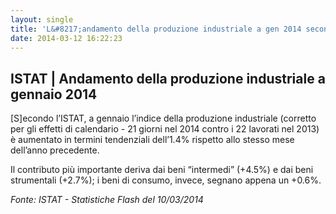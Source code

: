 ```yaml
---
layout: single
title: 'L&#8217;andamento della produzione industriale a gen 2014 secondo l&#8217;ISTAT'
date: 2014-03-12 16:22:23
---
```

<h2>ISTAT | Andamento della produzione industriale a gennaio 2014</h2>
[S]econdo l’ISTAT, a gennaio l’indice della produzione industriale (corretto per gli effetti di calendario - 21 giorni nel 2014 contro i 22 lavorati nel 2013) è aumentato in termini tendenziali dell’1.4% rispetto allo stesso mese dell’anno precedente.

Il contributo più importante deriva dai beni “intermedi” (+4.5%) e dai beni strumentali (+2.7%); i beni di consumo, invece, segnano appena un +0.6%.

<address>Fonte: ISTAT - Statistiche Flash del 10/03/2014</address>